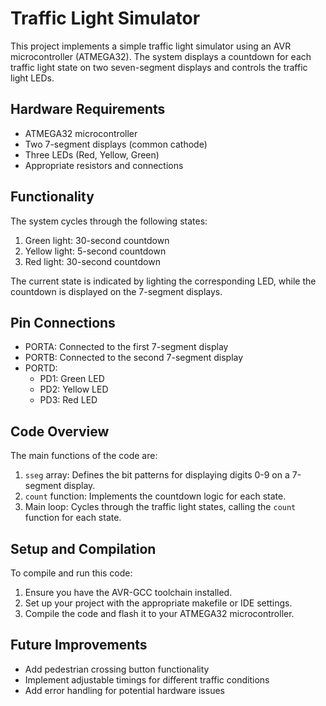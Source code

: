 # Traffic Light Simulator

This project implements a simple traffic light simulator using an AVR microcontroller (ATMEGA32). The system displays a countdown for each traffic light state on two seven-segment displays and controls the traffic light LEDs.

## Hardware Requirements

- ATMEGA32 microcontroller
- Two 7-segment displays (common cathode)
- Three LEDs (Red, Yellow, Green)
- Appropriate resistors and connections

## Functionality

The system cycles through the following states:

1. Green light: 30-second countdown
2. Yellow light: 5-second countdown
3. Red light: 30-second countdown

The current state is indicated by lighting the corresponding LED, while the countdown is displayed on the 7-segment displays.

## Pin Connections

- PORTA: Connected to the first 7-segment display
- PORTB: Connected to the second 7-segment display
- PORTD:
  - PD1: Green LED
  - PD2: Yellow LED
  - PD3: Red LED

## Code Overview

The main functions of the code are:

1. `sseg` array: Defines the bit patterns for displaying digits 0-9 on a 7-segment display.
2. `count` function: Implements the countdown logic for each state.
3. Main loop: Cycles through the traffic light states, calling the `count` function for each state.

## Setup and Compilation

To compile and run this code:

1. Ensure you have the AVR-GCC toolchain installed.
2. Set up your project with the appropriate makefile or IDE settings.
3. Compile the code and flash it to your ATMEGA32 microcontroller.

## Future Improvements

- Add pedestrian crossing button functionality
- Implement adjustable timings for different traffic conditions
- Add error handling for potential hardware issues
